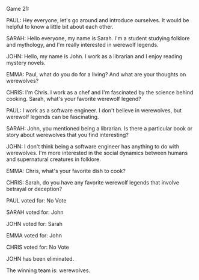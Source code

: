 
Game 21:

PAUL: Hey everyone, let's go around and introduce ourselves. It would be helpful to know a little bit about each other.

SARAH: Hello everyone, my name is Sarah. I'm a student studying folklore and mythology, and I'm really interested in werewolf legends.

JOHN: Hello, my name is John. I work as a librarian and I enjoy reading mystery novels.

EMMA: Paul, what do you do for a living? And what are your thoughts on werewolves?

CHRIS: I'm Chris. I work as a chef and I'm fascinated by the science behind cooking. Sarah, what's your favorite werewolf legend?

PAUL: I work as a software engineer. I don't believe in werewolves, but werewolf legends can be fascinating.

SARAH: John, you mentioned being a librarian. Is there a particular book or story about werewolves that you find interesting?

JOHN: I don't think being a software engineer has anything to do with werewolves. I'm more interested in the social dynamics between humans and supernatural creatures in folklore.

EMMA: Chris, what's your favorite dish to cook?

CHRIS: Sarah, do you have any favorite werewolf legends that involve betrayal or deception?

PAUL voted for: No Vote

SARAH voted for: John

JOHN voted for: Sarah

EMMA voted for: John

CHRIS voted for: No Vote

JOHN has been eliminated.

The winning team is: werewolves.
